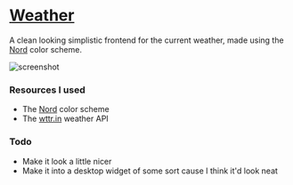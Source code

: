 # [Weather](https://rvtprog-2020.github.io/dp21_MarisKlava_Weather/)
A clean looking simplistic frontend for the current weather, made using the [Nord](https://nordtheme.com) color scheme.


![screenshot](https://i.imgur.com/crq6JQz.png)

### Resources I used
- The [Nord](https://nordtheme.com) color scheme
- The [wttr.in](https://github.com/chubin/wttr.in) weather API

### Todo
- Make it look a little nicer
- Make it into a desktop widget of some sort cause I think it'd look neat